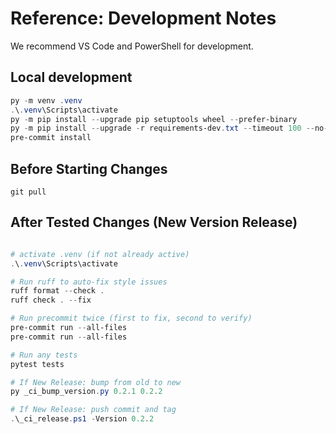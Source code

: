 # Reference: Development Notes

We recommend VS Code and PowerShell for development.

## Local development

```powershell
py -m venv .venv
.\.venv\Scripts\activate
py -m pip install --upgrade pip setuptools wheel --prefer-binary
py -m pip install --upgrade -r requirements-dev.txt --timeout 100 --no-cache-dir
pre-commit install
```

## Before Starting Changes

```shell
git pull
```

## After Tested Changes (New Version Release)

```powershell

# activate .venv (if not already active)
.\.venv\Scripts\activate

# Run ruff to auto-fix style issues
ruff format --check .
ruff check . --fix

# Run precommit twice (first to fix, second to verify)
pre-commit run --all-files
pre-commit run --all-files

# Run any tests
pytest tests

# If New Release: bump from old to new
py _ci_bump_version.py 0.2.1 0.2.2

# If New Release: push commit and tag
.\_ci_release.ps1 -Version 0.2.2
```

